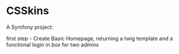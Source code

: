 CSSkins
==========

A Symfony project:

first step - Create Basic Homepage, returning a twig template and a functional login in box for two admins
